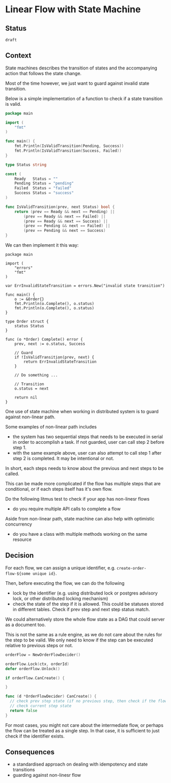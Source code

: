 # Linear Flow with State Machine

## Status

`draft`

## Context

State machines describes the transition of states and the accompanying action that follows the state change.

Most of the time however, we just want to guard against invalid state transition.

Below is a simple implementation of a function to check if a state transition is valid.

```go
package main

import (
	"fmt"
)

func main() {
	fmt.Println(IsValidTransition(Pending, Success))
	fmt.Println(IsValidTransition(Success, Failed))
}

type Status string

const (
	Ready   Status = ""
	Pending Status = "pending"
	Failed  Status = "failed"
	Success Status = "success"
)

func IsValidTransition(prev, next Status) bool {
	return (prev == Ready && next == Pending) ||
		(prev == Ready && next == Failed) ||
		(prev == Ready && next == Success) ||
		(prev == Pending && next == Failed) ||
		(prev == Pending && next == Success)
}
```


We can then implement it this way:

```golang
package main

import (
	"errors"
	"fmt"
)

var ErrInvalidStateTransition = errors.New("invalid state transition")

func main() {
	o := &Order{}
	fmt.Println(o.Complete(), o.status)
	fmt.Println(o.Complete(), o.status)
}

type Order struct {
	status Status
}

func (o *Order) Complete() error {
	prev, next := o.status, Success

	// Guard
	if !IsValidTransition(prev, next) {
		return ErrInvalidStateTransition
	}

	// Do something ...

	// Transition
	o.status = next

	return nil
}
```

One use of state machine when working in distributed system is to guard against non-linear path. 

Some examples of non-linear path includes
- the system has two sequential steps that needs to be executed in serial in order to accomplish a task. If not guarded, user can call step 2 before step 1.
- with the same example above, user can also attempt to call step 1 after step 2 is completed. It may be intentional or not.

In short, each steps needs to know about the previous and next steps to be called. 

This can be made more complicated if the flow has multiple steps that are conditional, or if each steps itself has it's own flow.

Do the following litmus test to check if your app has non-linesr flows
- do you require multiple API calls to complete a flow

Aside from non-linear path, state machine can also help with optimistic concurrency

- do you have a class with multiple methods working on the same resource

## Decision

For each flow, we can assign a unique identifier, e.g. `create-order-flow-${some unique id}`.

Then, before executing the flow, we can do the following

- lock by the identifier (e.g. using distributed lock or postgres advisory lock, or other distributed locking mechanism)
- check the state of the step if it is allowed. This could be statuses stored in different tables. Check if prev step and next step status match.

We could alternatively store the whole flow state as a DAG that could server as a document too.

This is not the same as a rule engine, as we do not care about the rules for the step to be valid. We only need to know if the step can be executed relative to previous steps or not.

```go
orderFlow = NewOrderFlowDecider()

orderFlow.Lock(ctx, orderId)
defer orderFlow.Unlock()

if orderFlow.CanCreate() {

}

func (d *OrderFlowDecider) CanCreate() {
  // check prev step state (if no previous step, then check if the flow is allowed)
  // check current step state
  return false
}
```

For most cases, you might not care about the intermediate flow, or perhaps the flow can be treated as a single step. In that case, it is sufficient to just check if the identifier exists.

## Consequences

- a standardised approach on dealing with idempotency and state transitions
- guarding against non-linesr flow


